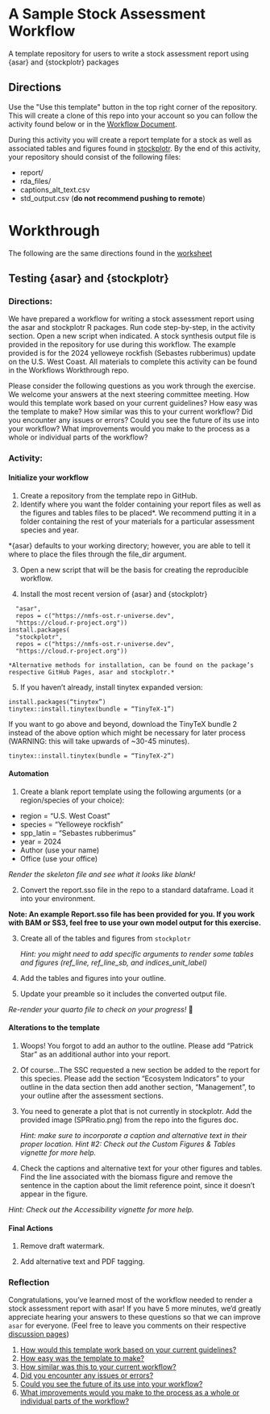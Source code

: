 # A Sample Stock Assessment Workflow
A template repository for users to write a stock assessment report using {asar}
and {stockplotr} packages

## Directions

Use the "Use this template" button in the top right corner of the repository. 
This will create a clone of this repo into your account so you can follow the 
activity found below or in the [Workflow Document](https://github.com/nmfs-ost/workflow_workthrough/blob/main/Testing%20%7Basar%7D%20and%20%7Bstockplotr%7D.pdf).

During this activity you will create a report template for a stock as well as associated tables and figures found in [stockplotr](https://github.com/nmfs-ost/stockplotr).
By the end of this activity, your repository should consist of the following files:

- report/
- rda_files/
- captions_alt_text.csv
- std_output.csv (**do not recommend pushing to remote**)


# Workthrough

The following are the same directions found in the [worksheet](https://github.com/nmfs-ost/workflow_workthrough/blob/main/Testing%20%7Basar%7D%20and%20%7Bstockplotr%7D.pdf)

## Testing {asar} and {stockplotr}

### Directions: 

We have prepared a workflow for writing a stock assessment report using the asar and stockplotr R packages. Run code step-by-step, in the activity section. Open a new script when indicated. A stock synthesis output file is provided in the repository for use during this workflow. The example provided is for the 2024 yelloweye rockfish (Sebastes rubberimus) update on the U.S. West Coast. All materials to complete this activity can be found in the Workflows Workthrough repo.

Please consider the following questions as you work through the exercise. We welcome your answers at the next steering committee meeting.
How would this template work based on your current guidelines?
How easy was the template to make?
How similar was this to your current workflow?
Did you encounter any issues or errors?
Could you see the future of its use into your workflow?
What improvements would you make to the process as a whole or individual parts of the workflow?

### Activity:

#### Initialize your workflow

1. Create a repository from the template repo in GitHub.
2. Identify where you want the folder containing your report files as well as the figures and tables files to be placed*.
We recommend putting it in a folder containing the rest of your materials 
for a particular assessment species and year.

*{asar} defaults to your working directory; however, you are able to tell it where to place the files through the file_dir argument.

3. Open a new script that will be the basis for creating the reproducible 
workflow.

4. Install the most recent version of {asar} and {stockplotr}

```install.packages(
  "asar", 
  repos = c("https://nmfs-ost.r-universe.dev",
  "https://cloud.r-project.org"))
install.packages(
  "stockplotr", 
  repos = c("https://nmfs-ost.r-universe.dev",
  "https://cloud.r-project.org"))
```

    *Alternative methods for installation, can be found on the package’s respective GitHub Pages, asar and stockplotr.*


5. If you haven’t already, install tinytex expanded version:

```
install.packages(“tinytex”)
tinytex::install.tinytex(bundle = “TinyTeX-1”)
```

If you want to go above and beyond, download the TinyTeX bundle 2 instead of
the above option which might be necessary for later process 
(WARNING: this will take upwards of ~30-45 minutes).

```
tinytex::install.tinytex(bundle = “TinyTeX-2”)
```

#### Automation

1. Create a blank report template using the following arguments (or a 
region/species of your choice):

- region = “U.S. West Coast”
- species = “Yelloweye rockfish”
- spp_latin = “Sebastes rubberimus”
- year = 2024
- Author (use your name)
- Office (use your office) 



*Render the skeleton file and see what it looks like blank!*


2. Convert the report.sso file in the repo to a standard dataframe. Load it
into your environment.

**Note: An example Report.sso file has been provided for you. If you work with BAM or SS3, feel free to use your own model output for this exercise.**

3. Create all of the tables and figures from `stockplotr`

    *Hint: you might need to add specific arguments to render some tables and figures (ref_line, ref_line_sb, and indices_unit_label)*

4. Add the tables and figures into your outline.

5. Update your preamble so it includes the converted output file. 


*Re-render your quarto file to check on your progress!* 🙂



#### Alterations to the template

1. Woops! You forgot to add an author to the outline. Please add 
“Patrick Star” as an additional author into your report.

2. Of course…The SSC requested a new section be added to the report for this 
species. Please add the section “Ecosystem Indicators” to your outline in 
the data section then add another section, “Management”, to your outline 
after the assessment sections.

3. You need to generate a plot that is not currently in stockplotr. Add the 
provided image (SPRratio.png) from the repo into the figures doc.

	*Hint: make sure to incorporate a caption and alternative text in their proper location.*
	*Hint #2: Check out the Custom Figures & Tables vignette for more help.*

4. Check the captions and alternative text for your other figures and tables. 
Find the line associated with the biomass figure and remove the sentence in 
the caption about the limit reference point, since it doesn’t appear in the 
figure.

*Hint: Check out the Accessibility vignette for more help.*

#### Final Actions

1. Remove draft watermark.

2. Add alternative text and PDF tagging.

### Reflection

Congratulations, you’ve learned most of the workflow needed to render a stock
assessment report with asar! If you have 5 more minutes, we’d greatly 
appreciate hearing your answers to these questions so that we can improve 
`asar` for everyone. (Feel free to leave you comments on their respective 
[discussion pages](https://github.com/nmfs-ost/workflow_workthrough/discussions))

1. [How would this template work based on your current guidelines?](https://github.com/nmfs-ost/workflow_workthrough/discussions/1)
2. [How easy was the template to make?](https://github.com/nmfs-ost/workflow_workthrough/discussions/2)
3. [How similar was this to your current workflow?](https://github.com/nmfs-ost/workflow_workthrough/discussions/3)
4. [Did you encounter any issues or errors?](https://github.com/nmfs-ost/workflow_workthrough/discussions/4)
5. [Could you see the future of its use into your workflow?](https://github.com/nmfs-ost/workflow_workthrough/discussions/5)
6. [What improvements would you make to the process as a whole or individual parts of the workflow?](https://github.com/nmfs-ost/workflow_workthrough/discussions/6)
